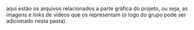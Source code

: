 aqui estão os arquivos relacionados a parte gráfica do projeto, ou seja, as imagens e links de vídeos que os representam (o logo do grupo pode ser adicionado nesta pasta).
